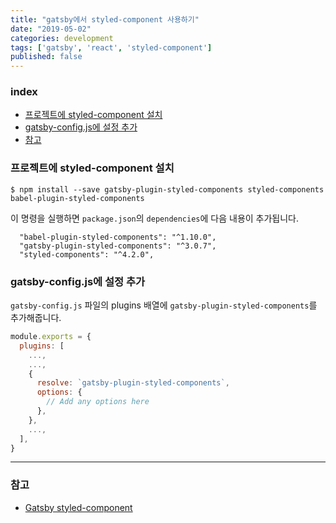 ```yaml
---
title: "gatsby에서 styled-component 사용하기"
date: "2019-05-02"
categories: development
tags: ['gatsby', 'react', 'styled-component']
published: false
---
```


### index

- [프로젝트에 styled-component 설치](#프로젝트에-styled-component-설치)
- [gatsby-config.js에 설정 추가](#gatsby-configjs에-설정-추가)
- [참고](#참고)


### 프로젝트에 styled-component 설치

``` shell
$ npm install --save gatsby-plugin-styled-components styled-components babel-plugin-styled-components
```
 
 이 명령을 실행하면 `package.json`의 `dependencies`에 다음 내용이 추가됩니다.
``` shell
  "babel-plugin-styled-components": "^1.10.0",
  "gatsby-plugin-styled-components": "^3.0.7",
  "styled-components": "^4.2.0",
```

### gatsby-config.js에 설정 추가
`gatsby-config.js` 파일의 plugins 배열에 `gatsby-plugin-styled-components`를 추가해줍니다.

``` javascript
module.exports = {
  plugins: [
    ...,
    ...,
    {
      resolve: `gatsby-plugin-styled-components`,
      options: {
        // Add any options here
      },
    },
    ...,
  ],
}
```

---

### 참고

- [Gatsby styled-component][gatsby-plugin-styled-components]


[gatsby-plugin-styled-components]: https://www.gatsbyjs.org/packages/gatsby-plugin-styled-components/?=styled
